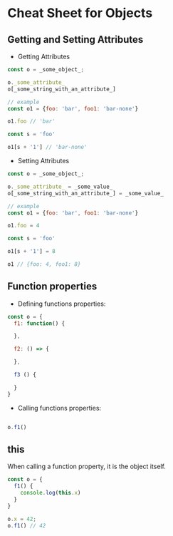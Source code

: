 # Cheat Sheet for Objects

## Getting and Setting Attributes

* Getting Attributes

```js
const o = _some_object_;

o._some_attribute_
o[_some_string_with_an_attribute_]

// example
const o1 = {foo: 'bar', foo1: 'bar-none'}

o1.foo // 'bar'

const s = 'foo'

o1[s + '1'] // 'bar-none'
```

* Setting Attributes

```js
const o = _some_object_;

o._some_attribute_ = _some_value_
o[_some_string_with_an_attribute_] = _some_value_

// example
const o1 = {foo: 'bar', foo1: 'bar-none'}

o1.foo = 4

const s = 'foo'

o1[s + '1'] = 8

o1 // {foo: 4, foo1: 8}
```

## Function properties

* Defining functions properties:

```js
const o = {
  f1: function() {

  },

  f2: () => {

  },

  f3 () {

  }
}
```

* Calling functions properties:

```js

o.f1()
```

## this

When calling a function property, it is the object itself.

```js
const o = {
  f1() {
    console.log(this.x)
  }
}

o.x = 42;
o.f1() // 42
```
